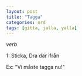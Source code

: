 ```yaml
---
layout: post
title: "Tagga"
categories: ord
tags: [gitta, jalla, yalla]
---
```


*verb*

1: Sticka, Dra där ifrån

Ex: "Vi måste tagga nu!"




